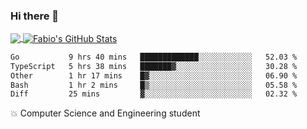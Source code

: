 ### Hi there 👋
<a href="https://github.com/fabiovincenzi/fabiovincenzi">
  <img align="center" src="https://github-readme-stats.vercel.app/api/top-langs/?username=fabiovincenzi&title_color=ffffff&text_color=c9cacc&icon_color=2bbc8a&bg_color=1d1f21&langs_count=3" />
</a>
<a href="https://github.com/fabiovincenzi/fabiovincenzi">
  <img align="center" src="https://github-readme-stats.vercel.app/api?username=fabiovincenzi&show_icons=true&line_height=27&count_private=true&title_color=ffffff&text_color=c9cacc&icon_color=2bbc8a&bg_color=1d1f21" alt="Fabio's GitHub Stats" />
</a>
<!--START_SECTION:waka-->

```txt
Go           9 hrs 40 mins   █████████████░░░░░░░░░░░░   52.03 %
TypeScript   5 hrs 38 mins   ███████▓░░░░░░░░░░░░░░░░░   30.28 %
Other        1 hr 17 mins    █▓░░░░░░░░░░░░░░░░░░░░░░░   06.90 %
Bash         1 hr 2 mins     █▒░░░░░░░░░░░░░░░░░░░░░░░   05.58 %
Diff         25 mins         ▓░░░░░░░░░░░░░░░░░░░░░░░░   02.32 %
```

<!--END_SECTION:waka-->

:boom: Computer Science and Engineering student
